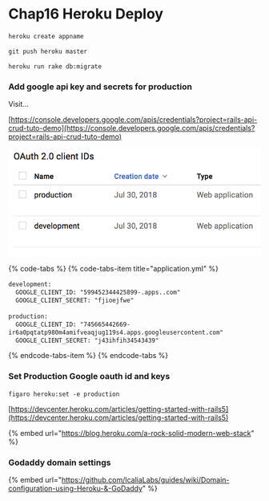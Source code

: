 # Chap16 Heroku Deploy

```text
heroku create appname
```



```text
git push heroku master
```



```text
heroku run rake db:migrate
```



### Add google api key and secrets for production

Visit...

[https://console.developers.google.com/apis/credentials?project=rails-api-crud-tuto-demo](https://console.developers.google.com/apis/credentials?project=rails-api-crud-tuto-demo)

![](.gitbook/assets/sukurnshotto-2018-08-13-132043.png)



{% code-tabs %}
{% code-tabs-item title="application.yml" %}
```text
development:
  GOOGLE_CLIENT_ID: "599452344425899-.apps..com"
  GOOGLE_CLIENT_SECRET: "fjioejfwe"

production:
  GOOGLE_CLIENT_ID: "745665442669-ir6a0pqtatp980m4amifveaqjug119s4.apps.googleusercontent.com"
  GOOGLE_CLIENT_SECRET: "j43ihfih34543439"

```
{% endcode-tabs-item %}
{% endcode-tabs %}

### Set Production Google oauth id and keys

```text
figaro heroku:set -e production
```



[https://devcenter.heroku.com/articles/getting-started-with-rails5](https://devcenter.heroku.com/articles/getting-started-with-rails5)





{% embed url="https://blog.heroku.com/a-rock-solid-modern-web-stack" %}





### Godaddy domain settings

{% embed url="https://github.com/IcaliaLabs/guides/wiki/Domain-configuration-using-Heroku-&-GoDaddy" %}



